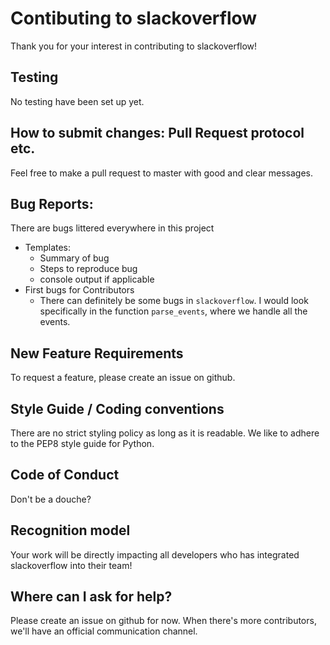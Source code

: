 # Contibuting to slackoverflow

Thank you for your interest in contributing to slackoverflow!

## Testing
No testing have been set up yet.

## How to submit changes: Pull Request protocol etc. 
Feel free to make a pull request to master with good and clear messages.

## Bug Reports: 
There are bugs littered everywhere in this project
* Templates: 
  * Summary of bug
  * Steps to reproduce bug
  * console output if applicable
* First bugs for Contributors
  * There can definitely be some bugs in `slackoverflow`. I would look specifically in the function `parse_events`, where we handle all the events.
    
## New Feature Requirements
To request a feature, please create an issue on github.

## Style Guide / Coding conventions 
There are no strict styling policy as long as it is readable. 
We like to adhere to the PEP8 style guide for Python.

## Code of Conduct
Don't be a douche?

## Recognition model
Your work will be directly impacting all developers who has integrated slackoverflow into their team!

## Where can I ask for help?
Please create an issue on github for now. When there's more contributors, we'll have an official communication channel.
